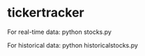 tickertracker
=============

For real-time data:
     python stocks.py

For historical data:
     python historicalstocks.py



